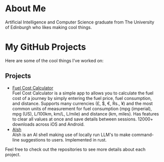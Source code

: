 # About Me
Artificial Intelligence and Computer Science graduate from The University of Edinburgh who likes making cool things. 

# My GitHub Projects

Here are some of the cool things I've worked on:

## Projects

- [Fuel Cost Calculator](https://github.com/CraigNewlands/fuel-cost-calculator-app)  
  Fuel Cost Calculator is a simple app to allows you to calculate the fuel cost of a journey by simply entering the fuel price, fuel consumption, and distance.
  Supports many currencies (£, $, €, Rs., ¥) and the most common units of measurement for fuel consumption (mpg (imperial), mpg (US), L/100km, km/L, L/mile) and distance (km, miles).
  Has features to clear all values at once and save details between sessions.
  12000+ downloads across iOS and Android.
- [AIsh](https://github.com/siliconlad/aish)  
  AIsh is an AI shell making use of locally run LLM's to make command-line suggestions to users. Implemented in rust.

Feel free to check out the repositories to see more details about each project.
